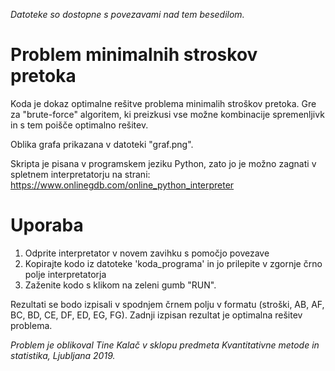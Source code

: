 *Datoteke so dostopne s povezavami nad tem besedilom.*

# Problem minimalnih stroskov pretoka
Koda je dokaz optimalne rešitve problema minimalih stroškov pretoka. Gre za "brute-force" algoritem, ki preizkusi vse možne kombinacije spremenljivk in s tem poišče optimalno rešitev.

Oblika grafa prikazana v datoteki "graf.png".

Skripta je pisana v programskem jeziku Python, zato jo je možno zagnati v spletnem interpretatorju na strani:
https://www.onlinegdb.com/online_python_interpreter


# Uporaba
1. Odprite interpretator v novem zavihku s pomočjo povezave
2. Kopirajte kodo iz datoteke 'koda_programa' in jo prilepite v zgornje črno polje interpretatorja
3. Zaženite kodo s klikom na zeleni gumb "RUN".

Rezultati se bodo izpisali v spodnjem črnem polju v formatu (stroški, AB, AF, BC, BD, CE, DF, ED, EG, FG).
Zadnji izpisan rezultat je optimalna rešitev problema.


*Problem je oblikoval Tine Kalač v sklopu predmeta Kvantitativne metode in statistika, Ljubljana 2019.*
